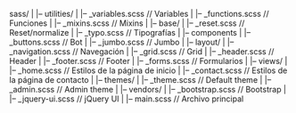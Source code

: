 sass/
|
|– utilities/
|   |– _variables.scss  // Variables
|   |– _functions.scss  // Funciones
|   |– _mixins.scss     // Mixins
|
|– base/
|   |– _reset.scss      // Reset/normalize
|   |– _typo.scss       // Tipografías
|
|– components
|   |– _buttons.scss    // Bot
|   |– _jumbo.scss      // Jumbo
|
|– layout/
|   |– _navigation.scss   // Navegación
|   |– _grid.scss         // Grid
|   |– _header.scss       // Header
|   |– _footer.scss       // Footer
|   |– _forms.scss        // Formularios
|
|– views/
|   |– _home.scss         // Estilos de la página de inicio
|   |– _contact.scss      // Estilos de la página de contacto
|
|– themes/
|   |– _theme.scss        // Default theme
|   |– _admin.scss        // Admin theme
|
|– vendors/
|   |– _bootstrap.scss    // Bootstrap
|   |– _jquery-ui.scss    // jQuery UI
|
|– main.scss              // Archivo principal